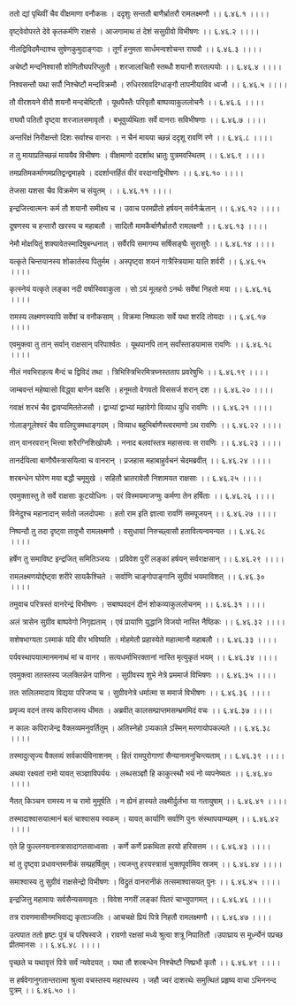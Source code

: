 ततो द्यां पृथिवीं चैव वीक्षमाणा वनौकसः ।
ददृशुः सन्ततौ बाणैर्भ्रातरौ रामलक्ष्मणौ ।। ६.४६.१ ।।।।

वृष्ट्वेवोपरते देवे कृतकर्मणि राक्षसे ।
आजगामाथ तं देशं ससुग्रीवो विभीषणः ।। ६.४६.२ ।।।।

नीलद्विविदमैन्दाश्च सुषेणकुमुदाङ्गदाः ।
तूर्णं हनुमता सार्धमन्वशोचन्त राघवौ ।। ६.४६.३ ।।।।

अचेष्टौ मन्दनिश्वासौ शोणितौघपरिप्लुतौ ।
शरजालाचितौ स्तब्धौ शयानौ शरतल्पयोः ।। ६.४६.४ ।।।।

निश्वसन्तौ यथा सर्पौ निश्चेष्टौ मन्दविक्रमौ ।
रुधिरस्रावदिग्धाङ्गौ तापनीयाविव ध्वजौ ।। ६.४६.५ ।।।।

तौ वीरशयने वीरौ शयनौ मन्दचेष्टितौ ।
यूथपैस्तैः परिवृतौ बाष्पव्याकुललोचनैः ।। ६.४६.६ ।।।।

राघवौ पतितौ दृष्ट्वा शरजालसमावृतौ ।
बभूवुर्व्यथिताः सर्वे वानराः सविभीषणाः ।। ६.४६.७ ।।।।

अन्तरिक्षं निरीक्षन्तो दिशः सर्वाश्च वानराः ।
न चैनं मायया च्छन्नं ददृशू रावणिं रणे ।। ६.४६.८ ।।।।

त तु मायाप्रतिच्छन्नं माययैव विभीषणः ।
वीक्षमाणो ददर्शाथ भ्रातुः पुत्रमवस्थितम् ।। ६.४६.९ ।।।।

तमप्रतिमकर्माणमप्रतिद्वन्द्वमाहवे ।
ददर्शान्तर्हितं वीरं वरदानाद्विभीषणः ।। ६.४६.१० ।।।।

तेजसा यशसा चैव विक्रमेण च संयुतम् ।
। ६.४६.११ ।।।।

इन्द्रजित्त्वात्मनः कर्म तौ शयानौ समीक्ष्य च ।
उवाच परमप्रीतो हर्षयन् सर्वनैर्ऋतान् ।। ६.४६.१२ ।।।।

दूषणस्य च हन्तारौ खरस्य च महाबलौ ।
सादितौ मामकैर्बाणैर्भ्रातरौ रामलक्ष्णौ ।। ६.४६.१३ ।।।।

नेमौ मोक्षयितुं शक्यावेतस्मादिषुबन्धनात् ।
सर्वैरपि समागम्य सर्षिसङ्घैः सुरासुरैः ।। ६.४६.१४ ।।।।

यत्कृते चिन्तयानस्य शोकार्तस्य पितुर्मम ।
अस्पृष्ट्वा शयनं गात्रैस्त्रियामा याति शर्वरी ।। ६.४६.१५ ।।।।

कृत्स्नेयं यत्कृते लङ्का नदी वर्षास्विवाकुला ।
सो ऽयं मूलहरो ऽनर्थः सर्वेषां निहतो मया ।। ६.४६.१६ ।।।।

रामस्य लक्ष्मणस्यापि सर्वेषां च वनौकसाम् ।
विक्रमा निष्फलाः सर्वे यथा शरदि तोयदाः ।। ६.४६.१७ ।।।।

एवमुक्त्वा तु तान् सर्वान् राक्षसान् परिपार्श्वतः ।
यूथपानपि तान् सर्वांस्ताडयामास रावणिः ।। ६.४६.१८ ।।।।

नीलं नवभिराहत्य मैन्दं च द्विविदं तथा ।
त्रिभिस्त्रिभिरमित्रघ्नस्तताप प्रवरेषुभिः ।। ६.४६.१९ ।।।।

जाम्बवन्तं महेष्वासो विद्ध्वा बाणेन वक्षसि ।
हनूमतो वेगवतो विससर्ज शरान् दश ।। ६.४६.२० ।।।।

गवाक्षं शरभं चैव द्वावप्यमिततेजसौ ।
द्वाभ्यां द्वाभ्यां महावेगो विव्याध युधि रावणिः ।। ६.४६.२१ ।।।।

गोलाङ्गूलेश्वरं चैव वालिपुत्रमथाङ्गदम् ।
विव्याध बहुभिर्बाणैस्त्वरमाणो ऽथ रावणिः ।। ६.४६.२२ ।।।।

तान् वानरवरान् भित्त्वा शरैरग्निशिखोपमैः ।
ननाद बलवांस्तत्र महासत्त्वः स रावणिः ।। ६.४६.२३ ।।।।

तानर्दयित्वा बाणौघैस्त्रासयित्वा च वानरान् ।
प्रजहास महाबाहुर्वचनं चेदमब्रवीत् ।। ६.४६.२४ ।।।।

शरबन्धेन घोरेण मया बद्धौ चमूमुखे ।
सहितौ भ्रातरावेतौ निशामयत राक्षसाः ।। ६.४६.२५ ।।।।

एवमुक्तास्तु ते सर्वे राक्षसाः कूटयोधिनः ।
परं विस्मयमाजग्मुः कर्मणा तेन हर्षिताः ।। ६.४६.२६ ।।।।

विनेदुश्च महानादान् सर्वतो जलदोपमाः ।
हतो राम इति ज्ञात्वा रावणिं समपूजयन् ।। ६.४६.२७ ।।।।

निष्पन्दौ तु तदा दृष्ट्वा तावुभौ रामलक्ष्मणौ ।
वसुधायां निरुच्छ्वासौ हतावित्यन्वमन्यत ।। ६.४६.२८ ।।।।

हर्षेण तु समाविष्ट इन्द्रजित् समितिञ्जयः ।
प्रविवेश पुरीं लङ्कां हर्षयन् सर्वराक्षसान् ।। ६.४६.२९ ।।।।

रामलक्ष्मणयोर्द्दष्ट्वा शरीरे सायकैश्चिते ।
सर्वाणि चाङ्गोपाङ्गानि सुग्रीवं भयमाविशत् ।। ६.४६.३० ।।।।

तमुवाच परित्रस्तं वानरेन्द्रं विभीषणः ।
सबाष्पवदनं दीनं शोकव्याकुललोचनम् ।। ६.४६.३१ ।।।।

अलं त्रासेन सुग्रीव बाष्पवेगो निगृह्यताम् ।
एवं प्रायाणि युद्धानि विजयो नास्ति नैष्ठिकः ।। ६.४६.३२ ।।।।

सशेषभाग्यता ऽस्माकं यदि वीर भविष्यति ।
मोहमेतौ प्रहास्येते महात्मानौ महाबलौ ।। ६.४६.३३ ।।।।

पर्यवस्थापयात्मानमनाथं मां च वानर ।
सत्यधर्माभिरक्तानां नास्ति मृत्युकृतं भयम् ।। ६.४६.३४ ।।।।

एवमुक्त्वा ततस्तस्य जलक्लिन्नेन पाणिना ।
सुग्रीवस्य शुभे नेत्रे प्रममार्ज विभिषणः ।। ६.४६.३५ ।।।।

ततः सलिलमादाय विद्यया परिजप्य च ।
सुग्रीवनेत्रे धर्मात्मा स ममार्ज विभीषणः ।। ६.४६.३६ ।।।।

प्रमृज्य वदनं तस्य कपिराजस्य धीमतः ।
अब्रवीत् कालसम्प्राप्तमसम्भ्रममिदं वचः ।। ६.४६.३७ ।।।।

न कालः कपिराजेन्द्र वैक्लव्यमनुवर्तितुम् ।
अतिस्नेहो ऽप्यकाले ऽस्मिन् मरणायोपकल्पते ।। ६.४६.३८ ।।।।

तस्मादुत्सृज्य वैक्लव्यं सर्वकार्यविनाशनम् ।
हितं रामपुरोगाणां सैन्यानामनुचिन्त्यताम् ।। ६.४६.३९ ।।।।

अथवा रक्ष्यतां रामो यावत् सञ्ज्ञाविपर्ययः ।
लब्धसञ्ज्ञौ हि काकुत्स्थौ भयं नो व्यपनेष्यतः ।। ६.४६.४० ।।।।

नैतत् किञ्चन रामस्य न च रामो मुमूर्षति ।
न ह्येनं हास्यते लक्ष्मीर्दुर्लभा या गतायुषाम् ।। ६.४६.४१ ।।।।

तस्मादाश्वासयात्मानं बलं चाश्वासय स्वकम् ।
यावत् कार्याणि सर्वाणि पुनः संस्थापयाम्यहम् ।। ६.४६.४२ ।।।।

एते हि फुल्लनयनास्त्रासादागतसाध्वसाः ।
कर्णे कर्णे प्रकथिता हरयो हरिसत्तम ।। ६.४६.४३ ।।।।

मां तु दृष्ट्वा प्रधावन्तमनीकं सम्प्रहर्षितुम् ।
त्यजन्तु हरयस्त्रासं भुक्तपूर्वामिव स्रजम् ।। ६.४६.४४ ।।।।

समाश्वास्य तु सुग्रीवं राक्षसेन्द्रो विभीषणः ।
विद्रुतं वानरानीकं तत्समाश्वासयत् पुनः ।। ६.४६.४५ ।।।।

इन्द्रजित्तु महामायः सर्वसैन्यसमावृतः ।
विवेश नगरीं लङ्कां पितरं चाभ्युपागमत् ।। ६.४६.४६ ।।।।

तत्र रावणमासीनमभिवाद्य कृताञ्जलिः ।
आचचक्षे प्रियं पित्रे निहतौ रामलक्ष्मणौ ।। ६.४६.४७ ।।।।

उत्पपात ततो हृष्टः पुत्रं च परिषस्वजे ।
रावणो रक्षसां मध्ये श्रुत्वा शत्रू निपातितौ ।उपाघ्राय स मूर्ध्न्येनं पप्रच्छ प्रीतमानसः ।। ६.४६.४८ ।।।।

पृच्छते च यथावृत्तं पित्रे सर्वं न्यवेदयत् ।
यथा तौ शरबन्धेन निश्चेष्टौ निष्प्रभौ कृतौ ।। ६.४६.४९ ।।।।

स हर्षवेगानुगतान्तरात्मा श्रुत्वा वचस्तस्य महारथस्य ।
जहौ ज्वरं दाशरथेः समुत्थितं प्रहृष्य वाचा ऽभिननन्द पुत्रम् ।। ६.४६.५० ।।

